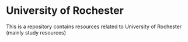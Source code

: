 # University of Rochester

This is a repository contains resources related to University of Rochester (mainly study resources)
